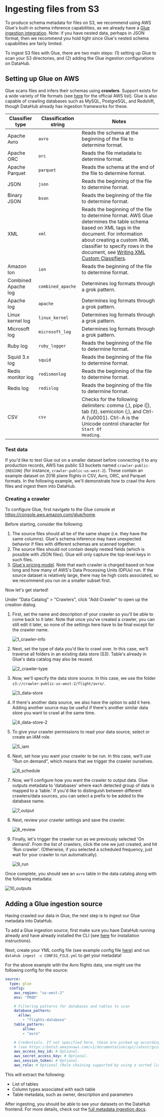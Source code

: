 # Ingesting files from S3

To produce schema metadata for files on S3, we recommend using AWS Glue's built-in schema inference capabilities, as we already have a [Glue ingestion integration](../metadata-ingestion/README.md#aws-glue-glue). Note: if you have nested data, perhaps in JSON format, then we recommend you hold tight since Glue's nested schema capabilities are fairly limited.

To ingest S3 files with Glue, there are two main steps: (1) setting up Glue to scan your S3 directories, and (2) adding the Glue ingestion configurations on DataHub.

## Setting up Glue on AWS

Glue scans files and infers their schemas using **crawlers**. Support exists for a wide variety of file formats (see [here](https://docs.aws.amazon.com/glue/latest/dg/add-classifier.html) for the official AWS list). Glue is also capable of crawling databases such as MySQL, PostgreSQL, and Redshift, though DataHub already has ingestion frameworks for these.

| Classifier type     | Classification string | Notes                                                        |
| ------------------- | --------------------- | ------------------------------------------------------------ |
| Apache Avro         | `avro`                | Reads the schema at the beginning of the file to determine format. |
| Apache ORC          | `orc`                 | Reads the file metadata to determine format.                 |
| Apache Parquet      | `parquet`             | Reads the schema at the end of the file to determine format. |
| JSON                | `json`                | Reads the beginning of the file to determine format.         |
| Binary JSON         | `bson`                | Reads the beginning of the file to determine format.         |
| XML                 | `xml`                 | Reads the beginning of the file to determine format. AWS Glue determines the table                                                schema based on XML tags in the document.                                                                                                                                                   For information about creating a custom XML classifier to specify rows in the document,                                                                                                      see [Writing XML Custom Classifiers](https://docs.aws.amazon.com/glue/latest/dg/custom-classifier.html#custom-classifier-xml). |
| Amazon Ion          | `ion`                 | Reads the beginning of the file to determine format.         |
| Combined Apache log | `combined_apache`     | Determines log formats through a grok pattern.               |
| Apache log          | `apache`              | Determines log formats through a grok pattern.               |
| Linux kernel log    | `linux_kernel`        | Determines log formats through a grok pattern.               |
| Microsoft log       | `microsoft_log`       | Determines log formats through a grok pattern.               |
| Ruby log            | `ruby_logger`         | Reads the beginning of the file to determine format.         |
| Squid 3.x log       | `squid`               | Reads the beginning of the file to determine format.         |
| Redis monitor log   | `redismonlog`         | Reads the beginning of the file to determine format.         |
| Redis log           | `redislog`            | Reads the beginning of the file to determine format.         |
| CSV                 | `csv`                 | Checks for the following delimiters: comma (,), pipe (\|), tab (\t), semicolon                                                (;), and Ctrl-A (\u0001). Ctrl-A is the Unicode control character for `Start Of                                                   Heading`. |

### Test data

If you'd like to test Glue out on a smaller dataset before connecting it to any production records, AWS has public S3 buckets named `crawler-public-{REGION}` (for instance, `crawler-public-us-west-2`). These contain an example dataset on 2016 plane flights in CSV, Avro, ORC, and Parquet formats. In the following example, we'll demonstrate how to crawl the Avro files and ingest them into DataHub.

### Creating a crawler

To configure Glue, first navigate to the Glue console at https://console.aws.amazon.com/glue/home.

Before starting, consider the following:

1. The source files should all be of the same shape (i.e. they have the same columns). Glue's schema inference may have unexpected behavior if files with different schemas are scanned together.
2. The source files should not contain deeply nested fields (which is possible with JSON files). Glue will only capture the top-level keys in such files.
3. [Glue's pricing model](https://aws.amazon.com/glue/pricing/). Note that each crawler is charged based on how long and how many of AWS's Data Processing Units (DPUs) run. If the source dataset is relatively large, there may be high costs associated, so we recommend you run on a smaller subset first.

Now let's get started!

Under "Data Catalog" > "Crawlers", click "Add Crawler" to open up the creation dialog.

1. First, set the name and description of your crawler so you'll be able to come back to it later. Note that once you've created a crawler, you can still edit it later, so none of the settings here have to be final except for the crawler name.

   ![1_crawler-info](../docs/imgs/s3-ingestion/1_crawler-info.png)

2. Next, set the type of data you'd like to crawl over. In this case, we'll traverse all folders in an existing data store (S3). Table's already in Glue's data catalog may also be reused.

   ![2_crawler-type](../docs/imgs/s3-ingestion/2_crawler-type.png)

3. Now, we'll specify the data store source. In this case, we use the folder `s3://crawler-public-us-west-2/flight/avro/`.

   ![3_data-store](../docs/imgs/s3-ingestion/3_data-store.png)

4. If there's another data source, we also have the option to add it here. Adding another source may be useful if there's another similar data store you want to crawl at the same time.

   ![4_data-store-2](../docs/imgs/s3-ingestion/4_data-store-2.png)

5. To give your crawler permissions to read your data source, select or create an IAM role.

   ![5_iam](../docs/imgs/s3-ingestion/5_iam.png)

6. Next, set how you want your crawler to be run. In this case, we'll use "Run on demand", which means that we trigger the crawler ourselves.

   ![6_schedule](../docs/imgs/s3-ingestion/6_schedule.png)

7. Now, we'll configure how you want the crawler to output data. Glue outputs metadata to 'databases' where each detected group of data is mapped to a 'table.' If you'd like to distinguish between different crawlers/data sources, you can select a prefix to be added to the database name.

   ![7_output](../docs/imgs/s3-ingestion/7_output.png)

8. Next, review your crawler settings and save the crawler.

   ![8_review](../docs/imgs/s3-ingestion/8_review.png)

9. Finally, let's trigger the crawler run as we previously selected 'On demand'. From the list of crawlers, click the one we just created, and hit 'Run crawler'. (Otherwise, if you selected a scheduled frequency, just wait for your crawler to run automatically).

   ![9_run](../docs/imgs/s3-ingestion/9_run.png)

Once complete, you should see an `avro` table in the data catalog along with the following metadata:

![10_outputs](../docs/imgs/s3-ingestion/10_outputs.png)

## Adding a Glue ingestion source

Having crawled our data in Glue, the next step is to ingest our Glue metadata into DataHub.

To add a Glue ingestion source, first make sure you have DataHub running already and have already installed the CLI (see [here](../metadata-ingestion/README.md) for installation instructions).

Next, create your YML config file (see example config file [here](https://github.com/linkedin/datahub/blob/master/metadata-ingestion/examples/recipes/glue_to_datahub.yml)) and run `datahub ingest -c CONFIG_FILE.yml` to get your metadata!

For the above example with the Avro flights data, one might use the following config for the source:

```yaml
source:
  type: glue
  config:
    aws_region: "us-west-2"
    env: "PROD"

    # Filtering patterns for databases and tables to scan
    database_pattern:
      allow:
        - "flights-database"
    table_pattern:
    	allow:
        - "avro"

    # Credentials. If not specified here, these are picked up according to boto3 rules.
    # (see https://boto3.amazonaws.com/v1/documentation/api/latest/guide/credentials.html)
    aws_access_key_id: # Optional.
    aws_secret_access_key: # Optional.
    aws_session_token: # Optional.
    aws_role: # Optional (Role chaining supported by using a sorted list).
```

This will extract the following:

- List of tables
- Column types associated with each table
- Table metadata, such as owner, description and parameters

After ingesting, you should be able to see your datasets on the DataHub frontend. For more details, check out the [full metadata ingestion docs](../metadata-ingestion/README.md).
